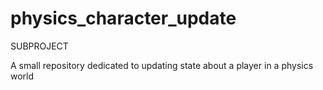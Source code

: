 # physics_character_update
SUBPROJECT

A small repository dedicated to updating state about a player in a physics world
